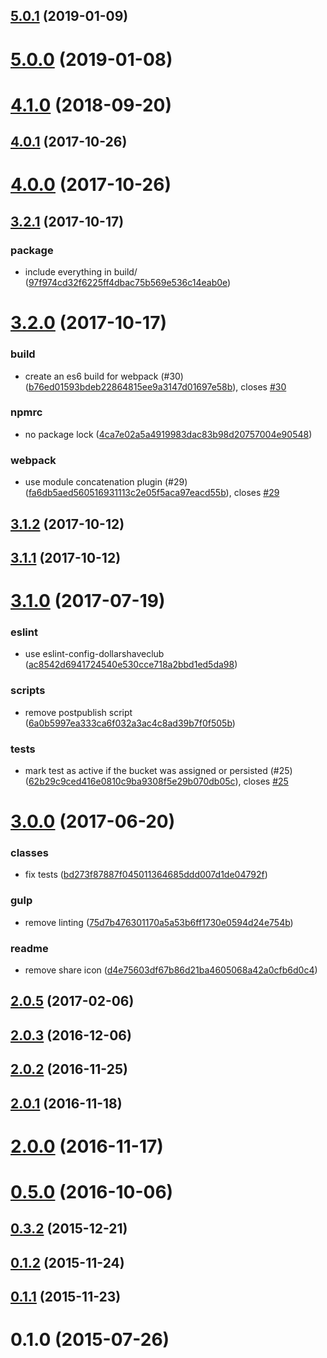 ## [5.0.1](https://github.com/dollarshaveclub/study/compare/5.0.0...5.0.1) (2019-01-09)




# [5.0.0](https://github.com/dollarshaveclub/study/compare/4.1.0...5.0.0) (2019-01-08)




# [4.1.0](https://github.com/dollarshaveclub/study/compare/4.0.1...4.1.0) (2018-09-20)




## [4.0.1](https://github.com/dollarshaveclub/study/compare/4.0.0...4.0.1) (2017-10-26)




# [4.0.0](https://github.com/dollarshaveclub/study/compare/3.2.1...4.0.0) (2017-10-26)




## [3.2.1](https://github.com/dollarshaveclub/study/compare/3.2.0...3.2.1) (2017-10-17)


### package

* include everything in build/ ([97f974cd32f6225ff4dbac75b569e536c14eab0e](https://github.com/dollarshaveclub/study/commit/97f974cd32f6225ff4dbac75b569e536c14eab0e))



# [3.2.0](https://github.com/dollarshaveclub/study/compare/3.1.2...3.2.0) (2017-10-17)


### build

* create an es6 build for webpack (#30) ([b76ed01593bdeb22864815ee9a3147d01697e58b](https://github.com/dollarshaveclub/study/commit/b76ed01593bdeb22864815ee9a3147d01697e58b)), closes [#30](https://github.com/dollarshaveclub/study/issues/30)

### npmrc

* no package lock ([4ca7e02a5a4919983dac83b98d20757004e90548](https://github.com/dollarshaveclub/study/commit/4ca7e02a5a4919983dac83b98d20757004e90548))

### webpack

* use module concatenation plugin (#29) ([fa6db5aed560516931113c2e05f5aca97eacd55b](https://github.com/dollarshaveclub/study/commit/fa6db5aed560516931113c2e05f5aca97eacd55b)), closes [#29](https://github.com/dollarshaveclub/study/issues/29)



## [3.1.2](https://github.com/dollarshaveclub/study/compare/3.1.1...3.1.2) (2017-10-12)




## [3.1.1](https://github.com/dollarshaveclub/study/compare/3.1.0...3.1.1) (2017-10-12)




# [3.1.0](https://github.com/dollarshaveclub/study/compare/3.0.0...3.1.0) (2017-07-19)


### eslint

* use eslint-config-dollarshaveclub ([ac8542d6941724540e530cce718a2bbd1ed5da98](https://github.com/dollarshaveclub/study/commit/ac8542d6941724540e530cce718a2bbd1ed5da98))

### scripts

* remove postpublish script ([6a0b5997ea333ca6f032a3ac4c8ad39b7f0f505b](https://github.com/dollarshaveclub/study/commit/6a0b5997ea333ca6f032a3ac4c8ad39b7f0f505b))

### tests

* mark test as active if the bucket was assigned or persisted (#25) ([62b29c9ced416e0810c9ba9308f5e29b070db05c](https://github.com/dollarshaveclub/study/commit/62b29c9ced416e0810c9ba9308f5e29b070db05c)), closes [#25](https://github.com/dollarshaveclub/study/issues/25)



# [3.0.0](https://github.com/dollarshaveclub/study/compare/2.1.1...3.0.0) (2017-06-20)


### classes

* fix tests ([bd273f87887f045011364685ddd007d1de04792f](https://github.com/dollarshaveclub/study/commit/bd273f87887f045011364685ddd007d1de04792f))

### gulp

* remove linting ([75d7b476301170a5a53b6ff1730e0594d24e754b](https://github.com/dollarshaveclub/study/commit/75d7b476301170a5a53b6ff1730e0594d24e754b))

### readme

* remove share icon ([d4e75603df67b86d21ba4605068a42a0cfb6d0c4](https://github.com/dollarshaveclub/study/commit/d4e75603df67b86d21ba4605068a42a0cfb6d0c4))



## [2.0.5](https://github.com/dollarshaveclub/study/compare/2.0.4...v2.0.5) (2017-02-06)




## [2.0.3](https://github.com/dollarshaveclub/study/compare/2.0.2...2.0.3) (2016-12-06)




## [2.0.2](https://github.com/dollarshaveclub/study/compare/2.0.1...2.0.2) (2016-11-25)




## [2.0.1](https://github.com/dollarshaveclub/study/compare/2.0.0...2.0.1) (2016-11-18)




# [2.0.0](https://github.com/dollarshaveclub/study/compare/v1.1.1...2.0.0) (2016-11-17)




# [0.5.0](https://github.com/dollarshaveclub/study/compare/v0.4.0...v0.5.0) (2016-10-06)




## [0.3.2](https://github.com/dollarshaveclub/study/compare/v0.3.1...v0.3.2) (2015-12-21)




## [0.1.2](https://github.com/dollarshaveclub/study/compare/v0.1.1...v0.1.2) (2015-11-24)




## [0.1.1](https://github.com/dollarshaveclub/study/compare/v0.1.0...v0.1.1) (2015-11-23)




# 0.1.0 (2015-07-26)




